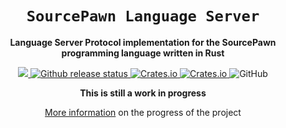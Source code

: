 <div align="center">
  <h1><code>SourcePawn Language Server</code></h1>
  <p>
    <strong>Language Server Protocol implementation for the SourcePawn programming language written in Rust</strong>
  </p>
  <p style="margin-bottom: 0.5ex;">
    <a href="https://github.com/Sarrus1/sourcepawn-lsp/releases/latest">
        <img src="https://img.shields.io/github/downloads/Sarrus1/sourcepawn-lsp/total"/>
    </a>
    <a href="https://github.com/Sarrus1/sourcepawn-lsp/actions/workflows/release.yml">
      <img
        alt="Github release status"
        src="https://github.com/Sarrus1/sourcepawn-lsp/actions/workflows/release.yml/badge.svg"
      />
    </a>
    <a href="https://github.com/Sarrus1/sourcepawn-lsp/releases/latest">
      <img alt="Crates.io" src="https://img.shields.io/crates/d/sourcepawn-lsp">
    </a>
    <a href="https://github.com/Sarrus1/sourcepawn-lsp/releases/latest">
      <img alt="Crates.io" src="https://img.shields.io/crates/v/sourcepawn-lsp">
    </a>
    <img alt="GitHub" src="https://img.shields.io/github/license/Sarrus1/sourcepawn-lsp">
  </p>
  <!-- <img src="https://raw.githubusercontent.com/Sarrus1/sourcepawn-lsp/main/img/logo.png" alt="Logo"> -->

**This is still a work in progress**

[More information](https://github.com/users/Sarrus1/projects/1/views/1) on the progress of the project

</div>
